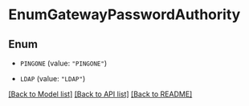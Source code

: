# EnumGatewayPasswordAuthority

## Enum


* `PINGONE` (value: `"PINGONE"`)

* `LDAP` (value: `"LDAP"`)


[[Back to Model list]](../README.md#documentation-for-models) [[Back to API list]](../README.md#documentation-for-api-endpoints) [[Back to README]](../README.md)


